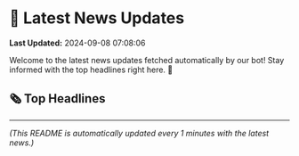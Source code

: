 # 📰 Latest News Updates
**Last Updated:** 2024-09-08 07:08:06

Welcome to the latest news updates fetched automatically by our bot! Stay informed with the top headlines right here. 🚀

## 🗞️ Top Headlines

---
*(This README is automatically updated every 1 minutes with the latest news.)*
